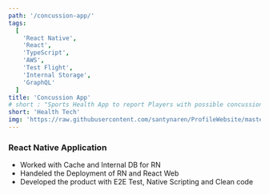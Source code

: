 ```yaml
---
path: '/concussion-app/'
tags:
  [
    'React Native',
    'React',
    'TypeScript',
    'AWS',
    'Test Flight',
    'Internal Storage',
    'GraphQL'
  ]
title: 'Concussion App'
# short : "Sports Health App to report Players with possible concussion and Tracking"
short: 'Health Tech'
img: 'https://raw.githubusercontent.com/santynaren/ProfileWebsite/master/accounting.png'
---
```


### React Native Application

- Worked with Cache and Internal DB for RN
- Handeled the Deployment of RN and React Web
- Developed the product with E2E Test, Native Scripting and Clean code

